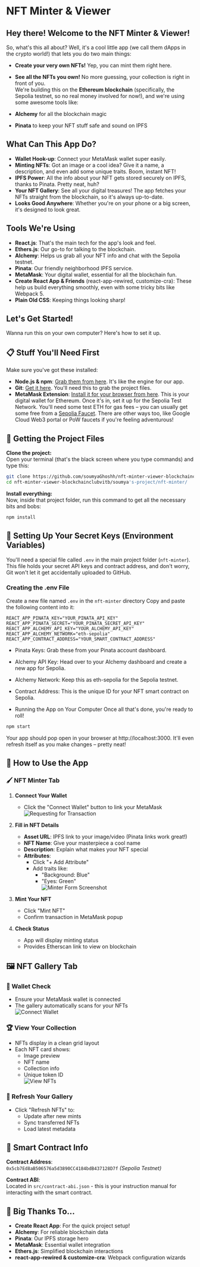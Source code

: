 # NFT Minter & Viewer

## Hey there! Welcome to the NFT Minter & Viewer!  

So, what's this all about? Well, it's a cool little app (we call them dApps in the crypto world!) that lets you do two main things:
- **Create your very own NFTs!** Yep, you can mint them right here.  
- **See all the NFTs you own!** No more guessing, your collection is right in front of you.  
We're building this on the **Ethereum blockchain** (specifically, the Sepolia testnet, so no real money involved for now!), and we're using some awesome tools like:  

- **Alchemy** for all the blockchain magic  
- **Pinata** to keep your NFT stuff safe and sound on IPFS  

## What Can This App Do?

- **Wallet Hook-up**: Connect your MetaMask wallet super easily.  
- **Minting NFTs**: Got an image or a cool idea? Give it a name, a description, and even add some unique traits. Boom, instant NFT!  
- **IPFS Power**: All the info about your NFT gets stored securely on IPFS, thanks to Pinata. Pretty neat, huh?  
- **Your NFT Gallery**: See all your digital treasures! The app fetches your NFTs straight from the blockchain, so it's always up-to-date.  
- **Looks Good Anywhere**: Whether you're on your phone or a big screen, it's designed to look great.  

## Tools We're Using

- **React.js**: That's the main tech for the app's look and feel.  
- **Ethers.js**: Our go-to for talking to the blockchain.  
- **Alchemy**: Helps us grab all your NFT info and chat with the Sepolia testnet.  
- **Pinata**: Our friendly neighborhood IPFS service.  
- **MetaMask**: Your digital wallet, essential for all the blockchain fun.  
- **Create React App & Friends** (react-app-rewired, customize-cra): These help us build everything smoothly, even with some tricky bits like Webpack 5.  
- **Plain Old CSS**: Keeping things looking sharp!  

## Let's Get Started!

Wanna run this on your own computer? Here's how to set it up.

## 📋 Stuff You'll Need First

Make sure you've got these installed:

- **Node.js & npm**: [Grab them from here](https://nodejs.org/). It's like the engine for our app.  
- **Git**: [Get it here](https://git-scm.com/). You'll need this to grab the project files.  
- **MetaMask Extension**: [Install it for your browser from here](https://metamask.io/). This is your digital wallet for Ethereum. Once it's in, set it up for the Sepolia Test Network. You'll need some test ETH for gas fees – you can usually get some free from a [Sepolia Faucet](https://sepoliafaucet.com/). There are other ways too, like Google Cloud Web3 portal or PoW faucets if you're feeling adventurous!

## 📂 Getting the Project Files

**Clone the project:**  
Open your terminal (that's the black screen where you type commands) and type this:

```bash
git clone https://github.com/soumyaGhoshh/nft-minter-viewer-blockchainclubvitb.git
cd nft-minter-viewer-blockchainclubvitb/soumya's-project/nft-minter/
```

**Install everything:**  
Now, inside that project folder, run this command to get all the necessary bits and bobs:
```bash
npm install
```
## 🔑 Setting Up Your Secret Keys (Environment Variables)

You'll need a special file called `.env` in the main project folder (`nft-minter`). This file holds your secret API keys and contract address, and don't worry, Git won't let it get accidentally uploaded to GitHub.

### Creating the .env File
 Create a new file named `.env` in the `nft-minter` directory
 Copy and paste the following content into it:
```env
REACT_APP_PINATA_KEY="YOUR_PINATA_API_KEY"
REACT_APP_PINATA_SECRET="YOUR_PINATA_SECRET_API_KEY"
REACT_APP_ALCHEMY_API_KEY="YOUR_ALCHEMY_API_KEY"
REACT_APP_ALCHEMY_NETWORK="eth-sepolia"
REACT_APP_CONTRACT_ADDRESS="YOUR_SMART_CONTRACT_ADDRESS"
```

- Pinata Keys: Grab these from your Pinata account dashboard.

- Alchemy API Key: Head over to your Alchemy dashboard and create a new app for Sepolia.

- Alchemy Network: Keep this as eth-sepolia for the Sepolia testnet.

- Contract Address: This is the unique ID for your NFT smart contract on Sepolia.

- Running the App on Your Computer
Once all that's done, you're ready to roll!
```bash
npm start
```

Your app should pop open in your browser at http://localhost:3000. It'll even refresh itself as you make changes – pretty neat!

## 📱 How to Use the App

### 🖌️ NFT Minter Tab

1. **Connect Your Wallet**  
   - Click the "Connect Wallet" button to link your MetaMask  
   ![Requesting for Transaction](images/TransactionRequest.png "MetaMask transaction Request")

2. **Fill in NFT Details**  
   - **Asset URL**: IPFS link to your image/video (Pinata links work great!)  
   - **NFT Name**: Give your masterpiece a cool name  
   - **Description**: Explain what makes your NFT special  
   - **Attributes**:  
     - Click "+ Add Attribute"  
     - Add traits like:  
       - "Background: Blue"  
       - "Eyes: Green"  
     ![Minter Form Screenshot](images/NFTminter.png "NFT Minter form with details and attributes")

3. **Mint Your NFT**  
   - Click "Mint NFT"  
   - Confirm transaction in MetaMask popup  

4. **Check Status**  
   - App will display minting status  
   - Provides Etherscan link to view on blockchain  

## 🖼️ NFT Gallery Tab

### 🔌 Wallet Check
- Ensure your MetaMask wallet is connected  
- The gallery automatically scans for your NFTs  
![Connect Wallet](images/ConnnectWallet.png "NFT Gallery before wallet connection")

### 🏆 View Your Collection
- NFTs display in a clean grid layout  
- Each NFT card shows:  
  - Image preview  
  - NFT name  
  - Collection info  
  - Unique token ID  
![View NFTs](images/NFTviewer.png "Your collection of NFTs")


### 🔄 Refresh Your Gallery
- Click "Refresh NFTs" to:  
  - Update after new mints  
  - Sync transferred NFTs  
  - Load latest metadata

## 📜 Smart Contract Info

**Contract Address**:  
`0x5cb7Ed8aB506576a5d3890CC4184bdB437128D7f` *(Sepolia Testnet)*  

**Contract ABI**:  
Located in `src/contract-abi.json` - this is your instruction manual for interacting with the smart contract.

## 🙏 Big Thanks To...

- **Create React App**: For the quick project setup!  
- **Alchemy**: For reliable blockchain data  
- **Pinata**: Our IPFS storage hero  
- **MetaMask**: Essential wallet integration  
- **Ethers.js**: Simplified blockchain interactions  
- **react-app-rewired & customize-cra**: Webpack configuration wizards  